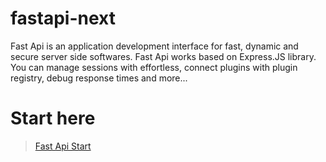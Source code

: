 # fastapi-next
Fast Api is an application development interface for fast, dynamic and secure server side softwares. Fast Api works based on Express.JS library. You can manage sessions with effortless, connect plugins with plugin registry, debug response times and more...

# Start here
> [Fast Api Start](https://github.com/kocyigitkim/fastapi-next-start)
